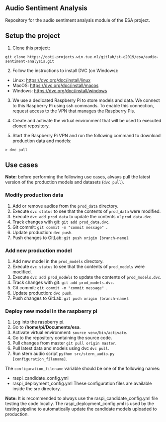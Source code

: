 ## Audio Sentiment Analysis

Repository for the audio sentiment analysis module of the ESA project.

## Setup the project

1. Clone this project:
```
git clone https://ooti-projects.win.tue.nl/gitlab/st-c2019/esa/audio-sentiment-analysis.git
```

2. Follow the instructions to install DVC (on Windows): 
* Linux: https://dvc.org/doc/install/linux
* MacOS: https://dvc.org/doc/install/macos
* Windows: https://dvc.org/doc/install/windows 

3. We use a dedicated Raspberry Pi to store models and data. We connect to this Raspberry Pi using ssh commands. To enable this connection, request access to the VPN that manages the Raspberry Pis.

4. Create and activate the virtual environment that will be used to executed cloned repository.

5. Start the Raspberry Pi VPN and run the following command to download production data and models:
```
> dvc pull
```

## Use cases

**Note:** before performing the following use cases, always pull the latest version of the production models and datasets (```dvc pull```).

### Modify production data
1. Add or remove audios from the ```prod_data``` directory.
2. Execute ```dvc status``` to see that the contents of ```prod_data``` were modified.
3. Execute ```dvc add prod_data``` to update the contents of ```prod_data.dvc```.
4. Track changes with git: ```git add prod_data.dvc```.
5. Git commit: ```git commit -m "commit message" ```.
6. Update production: ```dvc push```.
7. Push changes to GitLab: ```git push origin [branch-name]```.

### Add new production model
1. Add new model in the ```prod_models``` directory.
2. Execute ```dvc status``` to see that the contents of ```prod_models``` were modified.
3. Execute ```dvc add prod_models``` to update the contents of ```prod_models.dvc```.
4. Track changes with git: ```git add prod_models.dvc```.
5. Git commit: ```git commit -m "commit message" ```.
6. Update production: ```dvc push```.
7. Push changes to GitLab: ```git push origin [branch-name]```.


### Deploy new model in the raspberry pi
1. Log into the raspberry pi.
2. Go to **/home/pi/Documents/esa**.
3. Activate virtual environment: ``` source venv/bin/activate ```.
4. Go to the repository containing the source code.
4. Pull changes from master ```git pull origin master```.
5. Pull latest data and models using dvc ```dvc pull```.
6. Run stern audio script ```python src/stern_audio.py [configuration_filename]```.

The ```configuration_filename``` variable should be one of the following names:
* raspi_candidate_config.yml
* raspi_deployment_config.yml
These configuration files are available inside the src directory.

**Note:** It is recommended to always use the raspi_candidate_config.yml file testing the code locally. The raspi_deployment_config.yml is used by the testing pipeline to automatically update the candidate models uploaded to production.
